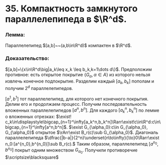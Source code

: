 # 35. Компактность замкнутого параллелепипеда в $\R^d$.

### Лемма:
Параллелепипед $[a,b]~~(a,b\in\R^d)$ компактен в $\R^d$.

### Доказательство:
$[a,b]=\{x\in\R^d\big|a_k\leq x_k \leq b_k,k=1\dots d\}$.
Предположим противное: есть открытое покрытие $\{G_\alpha,\alpha\in A\}$ из которого нельзя извлечь конечное подпокрытие.
Разделим каждый $[a_k,b_k]$ пополам и получим $2^d$ параллелепипедов.

$[a^1,b^1]$ тот параллелепипед, для которого нет конечного покрытия.
Делим его и продолжаем процесс.
Получим последовательность вложенных параллелепипедов $[a^n,b^n]$. Для каждого $[a_k^n,b_k^n]$ по лемме о вложенных отрезках:
$\exist!с_k\in\displaystyle\bigcap_{n=1}^\infty[a_k^n,b_k^n]\Rarr\exist!c\in\R^d:c\in\bigcap_{n=1}^\infty[a^n,b^n]$.
$\exist G_{\alpha_0}:c\in G_{\alpha_0}, G_{\alpha_0}$ открытое $\rArr\exist B_r(c)\sub G_{\alpha_0}$.
Диагональ параллелепипеда $\dfrac{|b-a|}{2^n}\underset{n\to\infty}{\to}0\Rarr\exist n_0:[a^{n_0},b^{n_0}]\sub B_r(c).$ Таким образом, параллелепипед $[a^{n_0},b^{n_0}]$ покрыт одним множеством $G_{\alpha_0}$. Получили противоречие  $\scriptsize\blacksquare$